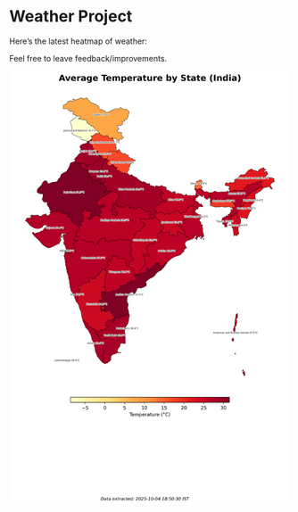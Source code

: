 # Weather Project

Here’s the latest heatmap of weather:

Feel free to leave feedback/improvements.

![India Heatmap](docs/assets/india_heatmap.png?v=E11F21)
